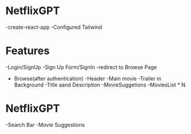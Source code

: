 # NetflixGPT
 -create-react-app
 -Configured Tailwind


 # Features
-Login/SignUp
      -Sign Up Form/SignIn
      -redirect to Browse Page
- Browse(after authentication)
   -Header
   -Main movie
       -Trailer in Background
       -Title aand Description
       -MovieSuggetions
              -MoviesList * N
# NetflixGPT
   -Search Bar
   -Movie Suggestions         
